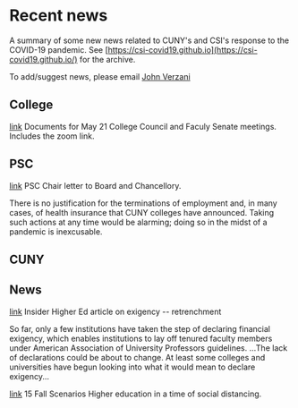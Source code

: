 # Recent news

A summary of some new news related to CUNY's and CSI's response to the COVID-19 pandemic. See [https://csi-covid19.github.io](https://csi-covid19.github.io/) for the archive.

To add/suggest news, please email [John Verzani](mailto:jverzani@gmail.com)



## College

[link](/CCFS/MayMeeting/) Documents for May 21 College Council and Faculy Senate meetings. Includes the zoom link.


## PSC
[link](/PSC/5-18-psc-letter.pdf) PSC Chair letter to Board and  Chancellory. 

There is no justification for the terminations of employment and, in many cases, of health insurance that CUNY colleges have announced. Taking such actions at any time would be alarming; doing so in the midst of a pandemic is inexcusable.


## CUNY


## News


 [link](https://www.insidehighered.com/news/2020/05/19/college-leaders-consider-exigency-summer-nears-drawbacks-may-outweigh-benefits-many) Insider  Higher Ed article on exigency -- retrenchment
 
 So far, only a few institutions have taken the step of declaring financial exigency, which enables institutions to lay off tenured faculty members under American Association of University Professors guidelines. ...The lack of declarations could be about to change. At least some colleges and universities have begun looking into what it would mean to declare exigency...
 

[link](https://www.insidehighered.com/digital-learning/blogs/learning-innovation/15-fall-scenarios) 15 Fall Scenarios
Higher education in a time of social distancing.



